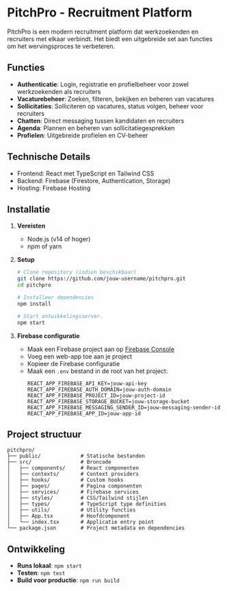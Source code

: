 # PitchPro - Recruitment Platform

PitchPro is een modern recruitment platform dat werkzoekenden en recruiters met elkaar verbindt. Het biedt een uitgebreide set aan functies om het wervingsproces te verbeteren.

## Functies

- **Authenticatie**: Login, registratie en profielbeheer voor zowel werkzoekenden als recruiters
- **Vacaturebeheer**: Zoeken, filteren, bekijken en beheren van vacatures
- **Sollicitaties**: Solliciteren op vacatures, status volgen, beheer voor recruiters
- **Chatten**: Direct messaging tussen kandidaten en recruiters
- **Agenda**: Plannen en beheren van sollicitatiegesprekken
- **Profielen**: Uitgebreide profielen en CV-beheer

## Technische Details

- Frontend: React met TypeScript en Tailwind CSS
- Backend: Firebase (Firestore, Authentication, Storage)
- Hosting: Firebase Hosting

## Installatie

1. **Vereisten**
   - Node.js (v14 of hoger)
   - npm of yarn

2. **Setup**
   ```bash
   # Clone repository (indien beschikbaar)
   git clone https://github.com/jouw-username/pitchpro.git
   cd pitchpro
   
   # Installeer dependencies
   npm install
   
   # Start ontwikkelingsserver.
   npm start
   ```

3. **Firebase configuratie**
   - Maak een Firebase project aan op [Firebase Console](https://console.firebase.google.com/)
   - Voeg een web-app toe aan je project
   - Kopieer de Firebase configuratie
   - Maak een `.env` bestand in de root van het project:
     ```
     REACT_APP_FIREBASE_API_KEY=jouw-api-key
     REACT_APP_FIREBASE_AUTH_DOMAIN=jouw-auth-domain
     REACT_APP_FIREBASE_PROJECT_ID=jouw-project-id
     REACT_APP_FIREBASE_STORAGE_BUCKET=jouw-storage-bucket
     REACT_APP_FIREBASE_MESSAGING_SENDER_ID=jouw-messaging-sender-id
     REACT_APP_FIREBASE_APP_ID=jouw-app-id
     ```

## Project structuur

```
pitchpro/
├── public/             # Statische bestanden
├── src/                # Broncode
│   ├── components/     # React componenten
│   ├── contexts/       # Context providers
│   ├── hooks/          # Custom hooks
│   ├── pages/          # Pagina componenten
│   ├── services/       # Firebase services
│   ├── styles/         # CSS/Tailwind stijlen
│   ├── types/          # TypeScript type definities
│   ├── utils/          # Utility functies
│   ├── App.tsx         # Hoofdcomponent
│   └── index.tsx       # Applicatie entry point
└── package.json        # Project metadata en dependencies
```

## Ontwikkeling

- **Runs lokaal**: `npm start`
- **Testen**: `npm test`
- **Build voor productie**: `npm run build` 